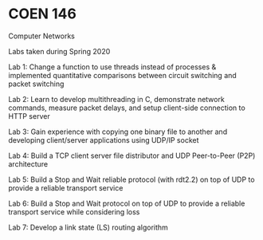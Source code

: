# COEN 146

Computer Networks

Labs taken during Spring 2020

Lab 1: Change a function to use threads instead of processes & implemented quantitative comparisons between circuit switching and packet switching

Lab 2: Learn to develop multithreading in C, demonstrate network commands, measure packet delays, and setup client-side connection to HTTP server

Lab 3: Gain experience with copying one binary file to another and developing client/server applications using UDP/IP socket

Lab 4: Build a TCP client server file distributor and UDP Peer-to-Peer (P2P) architecture

Lab 5: Build a Stop and Wait reliable protocol (with rdt2.2) on top of UDP to provide a reliable transport service

Lab 6: Build a Stop and Wait protocol on top of UDP to provide a reliable transport service while considering loss

Lab 7: Develop a link state (LS) routing algorithm
